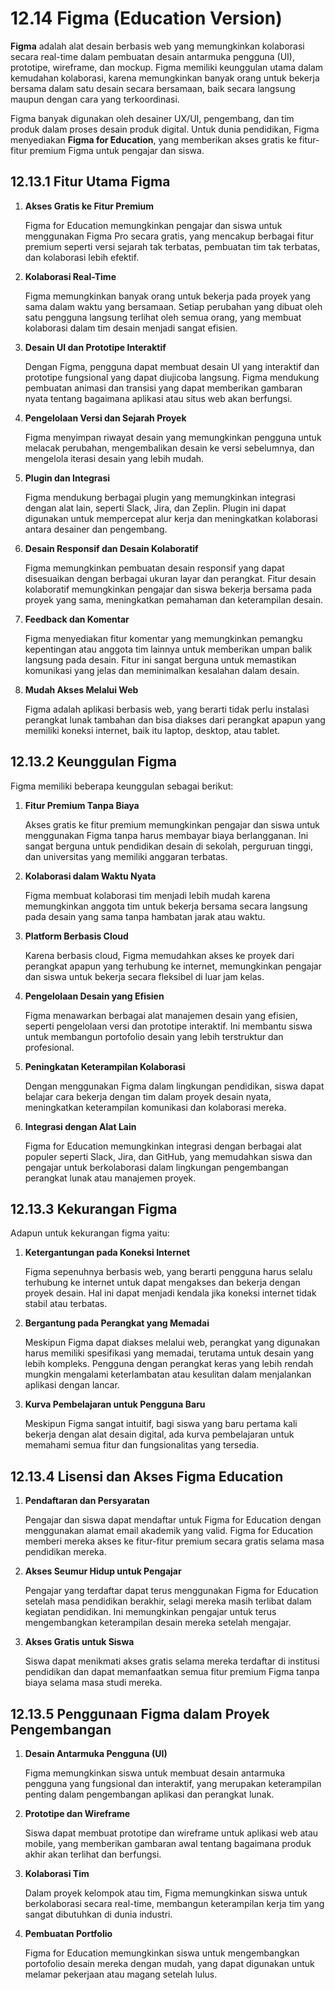 # 12.14 **Figma (Education Version)**

**Figma** adalah alat desain berbasis web yang memungkinkan kolaborasi secara real-time dalam pembuatan desain antarmuka pengguna (UI), prototipe, wireframe, dan mockup. Figma memiliki keunggulan utama dalam kemudahan kolaborasi, karena memungkinkan banyak orang untuk bekerja bersama dalam satu desain secara bersamaan, baik secara langsung maupun dengan cara yang terkoordinasi. 

Figma banyak digunakan oleh desainer UX/UI, pengembang, dan tim produk dalam proses desain produk digital. Untuk dunia pendidikan, Figma menyediakan **Figma for Education**, yang memberikan akses gratis ke fitur-fitur premium Figma untuk pengajar dan siswa.

## **12.13.1 Fitur Utama Figma**

1. **Akses Gratis ke Fitur Premium**
    
    Figma for Education memungkinkan pengajar dan siswa untuk menggunakan Figma Pro secara gratis, yang mencakup berbagai fitur premium seperti versi sejarah tak terbatas, pembuatan tim tak terbatas, dan kolaborasi lebih efektif.
    
2. **Kolaborasi Real-Time**
    
    Figma memungkinkan banyak orang untuk bekerja pada proyek yang sama dalam waktu yang bersamaan. Setiap perubahan yang dibuat oleh satu pengguna langsung terlihat oleh semua orang, yang membuat kolaborasi dalam tim desain menjadi sangat efisien.
    
3. **Desain UI dan Prototipe Interaktif**
    
    Dengan Figma, pengguna dapat membuat desain UI yang interaktif dan prototipe fungsional yang dapat diujicoba langsung. Figma mendukung pembuatan animasi dan transisi yang dapat memberikan gambaran nyata tentang bagaimana aplikasi atau situs web akan berfungsi.
    
4. **Pengelolaan Versi dan Sejarah Proyek**
    
    Figma menyimpan riwayat desain yang memungkinkan pengguna untuk melacak perubahan, mengembalikan desain ke versi sebelumnya, dan mengelola iterasi desain yang lebih mudah.
    
5. **Plugin dan Integrasi**
    
    Figma mendukung berbagai plugin yang memungkinkan integrasi dengan alat lain, seperti Slack, Jira, dan Zeplin. Plugin ini dapat digunakan untuk mempercepat alur kerja dan meningkatkan kolaborasi antara desainer dan pengembang.
    
6. **Desain Responsif dan Desain Kolaboratif**
    
    Figma memungkinkan pembuatan desain responsif yang dapat disesuaikan dengan berbagai ukuran layar dan perangkat. Fitur desain kolaboratif memungkinkan pengajar dan siswa bekerja bersama pada proyek yang sama, meningkatkan pemahaman dan keterampilan desain.
    
7. **Feedback dan Komentar**
    
    Figma menyediakan fitur komentar yang memungkinkan pemangku kepentingan atau anggota tim lainnya untuk memberikan umpan balik langsung pada desain. Fitur ini sangat berguna untuk memastikan komunikasi yang jelas dan meminimalkan kesalahan dalam desain.
    
8. **Mudah Akses Melalui Web**
    
    Figma adalah aplikasi berbasis web, yang berarti tidak perlu instalasi perangkat lunak tambahan dan bisa diakses dari perangkat apapun yang memiliki koneksi internet, baik itu laptop, desktop, atau tablet.

## **12.13.2 Keunggulan Figma**

Figma memiliki beberapa keunggulan sebagai berikut:

1. **Fitur Premium Tanpa Biaya**
    
    Akses gratis ke fitur premium memungkinkan pengajar dan siswa untuk menggunakan Figma tanpa harus membayar biaya berlangganan. Ini sangat berguna untuk pendidikan desain di sekolah, perguruan tinggi, dan universitas yang memiliki anggaran terbatas.
    
2. **Kolaborasi dalam Waktu Nyata**
    
    Figma membuat kolaborasi tim menjadi lebih mudah karena memungkinkan anggota tim untuk bekerja bersama secara langsung pada desain yang sama tanpa hambatan jarak atau waktu.
    
3. **Platform Berbasis Cloud**
    
    Karena berbasis cloud, Figma memudahkan akses ke proyek dari perangkat apapun yang terhubung ke internet, memungkinkan pengajar dan siswa untuk bekerja secara fleksibel di luar jam kelas.
    
4. **Pengelolaan Desain yang Efisien**
    
    Figma menawarkan berbagai alat manajemen desain yang efisien, seperti pengelolaan versi dan prototipe interaktif. Ini membantu siswa untuk membangun portofolio desain yang lebih terstruktur dan profesional.
    
5. **Peningkatan Keterampilan Kolaborasi**
    
    Dengan menggunakan Figma dalam lingkungan pendidikan, siswa dapat belajar cara bekerja dengan tim dalam proyek desain nyata, meningkatkan keterampilan komunikasi dan kolaborasi mereka.
    
6. **Integrasi dengan Alat Lain**
    
    Figma for Education memungkinkan integrasi dengan berbagai alat populer seperti Slack, Jira, dan GitHub, yang memudahkan siswa dan pengajar untuk berkolaborasi dalam lingkungan pengembangan perangkat lunak atau manajemen proyek.

## **12.13.3 Kekurangan Figma**

Adapun untuk kekurangan figma yaitu:

1. **Ketergantungan pada Koneksi Internet**
    
    Figma sepenuhnya berbasis web, yang berarti pengguna harus selalu terhubung ke internet untuk dapat mengakses dan bekerja dengan proyek desain. Hal ini dapat menjadi kendala jika koneksi internet tidak stabil atau terbatas.
    
2. **Bergantung pada Perangkat yang Memadai**
    
    Meskipun Figma dapat diakses melalui web, perangkat yang digunakan harus memiliki spesifikasi yang memadai, terutama untuk desain yang lebih kompleks. Pengguna dengan perangkat keras yang lebih rendah mungkin mengalami keterlambatan atau kesulitan dalam menjalankan aplikasi dengan lancar.
    
3. **Kurva Pembelajaran untuk Pengguna Baru**
    
    Meskipun Figma sangat intuitif, bagi siswa yang baru pertama kali bekerja dengan alat desain digital, ada kurva pembelajaran untuk memahami semua fitur dan fungsionalitas yang tersedia.

## **12.13.4 Lisensi dan Akses Figma Education**

1. **Pendaftaran dan Persyaratan**
    
    Pengajar dan siswa dapat mendaftar untuk Figma for Education dengan menggunakan alamat email akademik yang valid. Figma for Education memberi mereka akses ke fitur-fitur premium secara gratis selama masa pendidikan mereka.
    
2. **Akses Seumur Hidup untuk Pengajar**
    
    Pengajar yang terdaftar dapat terus menggunakan Figma for Education setelah masa pendidikan berakhir, selagi mereka masih terlibat dalam kegiatan pendidikan. Ini memungkinkan pengajar untuk terus mengembangkan keterampilan desain mereka setelah mengajar.
    
3. **Akses Gratis untuk Siswa**
    
    Siswa dapat menikmati akses gratis selama mereka terdaftar di institusi pendidikan dan dapat memanfaatkan semua fitur premium Figma tanpa biaya selama masa studi mereka.

## **12.13.5 Penggunaan Figma dalam Proyek Pengembangan**

1. **Desain Antarmuka Pengguna (UI)**
    
    Figma memungkinkan siswa untuk membuat desain antarmuka pengguna yang fungsional dan interaktif, yang merupakan keterampilan penting dalam pengembangan aplikasi dan perangkat lunak.
    
2. **Prototipe dan Wireframe**
    
    Siswa dapat membuat prototipe dan wireframe untuk aplikasi web atau mobile, yang memberikan gambaran awal tentang bagaimana produk akhir akan terlihat dan berfungsi.
    
3. **Kolaborasi Tim**
    
    Dalam proyek kelompok atau tim, Figma memungkinkan siswa untuk berkolaborasi secara real-time, membangun keterampilan kerja tim yang sangat dibutuhkan di dunia industri.
    
4. **Pembuatan Portfolio**
    
    Figma for Education memungkinkan siswa untuk mengembangkan portofolio desain mereka dengan mudah, yang dapat digunakan untuk melamar pekerjaan atau magang setelah lulus.